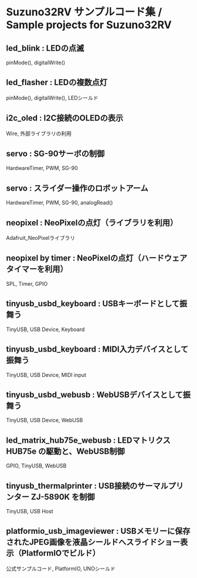 # Suzuno32RV サンプルコード集 / Sample projects for Suzuno32RV

## led_blink : LEDの点滅

pinMode(), digitalWrite()


## led_flasher : LEDの複数点灯

pinMode(), digitalWrite(), LEDシールド


## i2c_oled : I2C接続のOLEDの表示

Wire, 外部ライブラリの利用


## servo : SG-90サーボの制御

HardwareTimer, PWM, SG-90


## servo : スライダー操作のロボットアーム

HardwareTimer, PWM, SG-90, analogRead()


## neopixel : NeoPixelの点灯（ライブラリを利用）

Adafruit_NeoPixelライブラリ


## neopixel by timer : NeoPixelの点灯（ハードウェアタイマーを利用）

SPL, Timer, GPIO


## tinyusb_usbd_keyboard : USBキーボードとして振舞う

TinyUSB, USB Device, Keyboard


## tinyusb_usbd_keyboard : MIDI入力デバイスとして振舞う

TinyUSB, USB Device, MIDI input


## tinyusb_usbd_webusb : WebUSBデバイスとして振舞う

TinyUSB, USB Device, WebUSB


## led_matrix_hub75e_webusb : LEDマトリクス HUB75e の駆動と、WebUSB制御

GPIO, TinyUSB, WebUSB


## tinyusb_thermalprinter : USB接続のサーマルプリンター ZJ-5890K を制御

TinyUSB, USB Host

## platformio_usb_imageviewer : USBメモリーに保存されたJPEG画像を液晶シールドへスライドショー表示（PlatformIOでビルド）

公式サンプルコード, PlatformIO, UNOシールド

